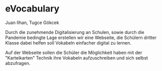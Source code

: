 # eVocabulary

Juan Ilhan, Tugce Gökcek 

Durch die zunehmende Digitalisierung an Schulen, sowie durch die Pandemie bedingte Lage erstellen wir eine Webseite, die Schülern dritter Klasse dabei helfen soll Vokabeln einfacher digital zu lernen.

Auf der Webseite sollen die Schüler die Möglichkeit haben mit der "Karteikarten" Technik ihre Vokabeln aufzuschreiben und sich selbst abzufragen.

